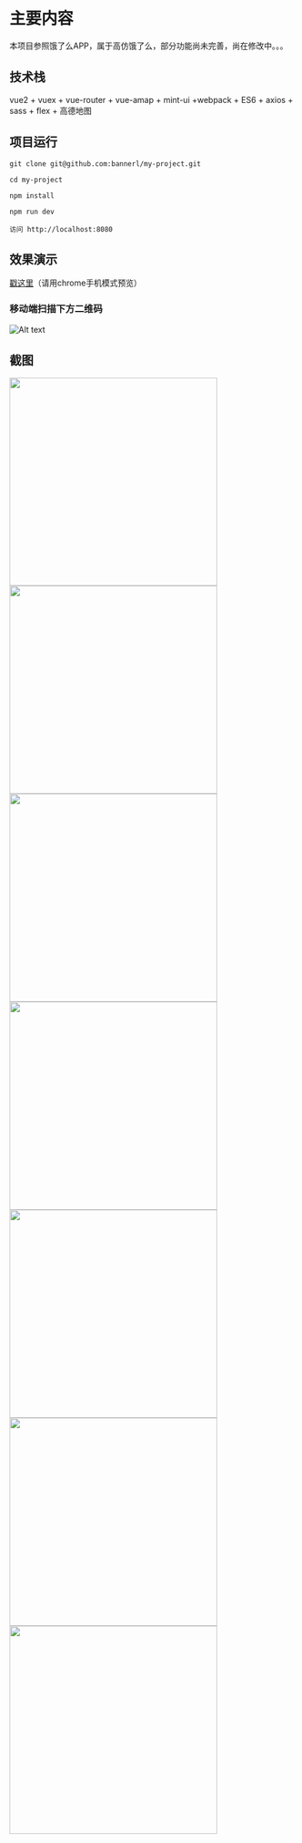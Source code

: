 # 主要内容
  本项目参照饿了么APP，属于高仿饿了么，部分功能尚未完善，尚在修改中。。。
  
 
## 技术栈
 vue2 + vuex + vue-router + vue-amap + mint-ui +webpack + ES6 + axios + sass + flex + 高德地图 
 
## 项目运行
    git clone git@github.com:bannerl/my-project.git

    cd my-project

    npm install
    
    npm run dev

    访问 http://localhost:8080
    
## 效果演示
  [戳这里](http://122.112.239.212:8080/#/index)（请用chrome手机模式预览）
    
### 移动端扫描下方二维码
 ![Alt text](./img/erweima.png)

## 截图
  <img src="./img/index.jpg" width="365" />  
  <img src="./img/user.jpg" width="365" />
  <img src="./img/order.jpg" width="365" />
  <img src="./img/address.jpg" width="365" />
  <img src="./img/shop.jpg" width="365" />
  <img src="./img/user-1.jpg" width="365" />
  <img src="./img/user-1.jpg" width="365" />

